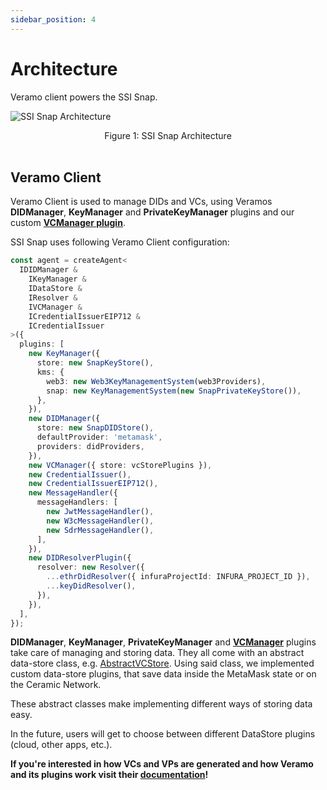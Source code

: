 ```yaml
---
sidebar_position: 4
---
```


# Architecture

Veramo client powers the SSI Snap.

![SSI Snap Architecture](https://i.imgur.com/YiAnoly.png)

<center> Figure 1: SSI Snap Architecture </center>
<br />

## Veramo Client

Veramo Client is used to manage DIDs and VCs, using Veramos **DIDManager**, **KeyManager** and **PrivateKeyManager** plugins and our custom **[VCManager plugin](../libraries/vc-manager)**.

SSI Snap uses following Veramo Client configuration:

```typescript
const agent = createAgent<
  IDIDManager &
    IKeyManager &
    IDataStore &
    IResolver &
    IVCManager &
    ICredentialIssuerEIP712 &
    ICredentialIssuer
>({
  plugins: [
    new KeyManager({
      store: new SnapKeyStore(),
      kms: {
        web3: new Web3KeyManagementSystem(web3Providers),
        snap: new KeyManagementSystem(new SnapPrivateKeyStore()),
      },
    }),
    new DIDManager({
      store: new SnapDIDStore(),
      defaultProvider: 'metamask',
      providers: didProviders,
    }),
    new VCManager({ store: vcStorePlugins }),
    new CredentialIssuer(),
    new CredentialIssuerEIP712(),
    new MessageHandler({
      messageHandlers: [
        new JwtMessageHandler(),
        new W3cMessageHandler(),
        new SdrMessageHandler(),
      ],
    }),
    new DIDResolverPlugin({
      resolver: new Resolver({
        ...ethrDidResolver({ infuraProjectId: INFURA_PROJECT_ID }),
        ...keyDidResolver(),
      }),
    }),
  ],
});
```

**DIDManager**, **KeyManager**, **PrivateKeyManager** and **[VCManager](../plugins/vc-manager)** plugins take care of managing and storing data. They all come with an abstract data-store class, e.g. [AbstractVCStore](https://github.com/blockchain-lab-um/veramo-vc-manager/blob/main/src/vc-store/abstract-vc-store.ts). Using said class, we implemented custom data-store plugins, that save data inside the MetaMask state or on the Ceramic Network.

These abstract classes make implementing different ways of storing data easy.

In the future, users will get to choose between different DataStore plugins (cloud, other apps, etc.).

**If you're interested in how VCs and VPs are generated and how Veramo and its plugins work visit their [documentation](https://veramo.io/docs/basics/introduction)!**
